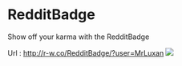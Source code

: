 # RedditBadge
Show off your karma with the RedditBadge

Url : http://r-w.co/RedditBadge/?user=MrLuxan
<img src="http://r-w.co/RedditBadge/?user=MrLuxan">